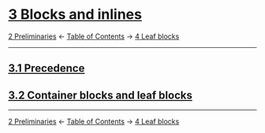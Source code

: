 # [3 Blocks and inlines](https://higuma.github.io/github-flabored-markdown/#blocks-and-inlines)

[2 Preliminaries](preliminaries.md)
← [Table of Contents](index.md) →
[4 Leaf blocks](leaf-blocks.md)

------------------------------------------------------------------------

## [3.1 Precedence](https://higuma.github.io/github-flabored-markdown/#precedence)

## [3.2 Container blocks and leaf blocks](https://higuma.github.io/github-flabored-markdown/#container-blocks-and-leaf-blocks)

------------------------------------------------------------------------

[2 Preliminaries](preliminaries.md)
← [Table of Contents](index.md) →
[4 Leaf blocks](leaf-blocks.md)
